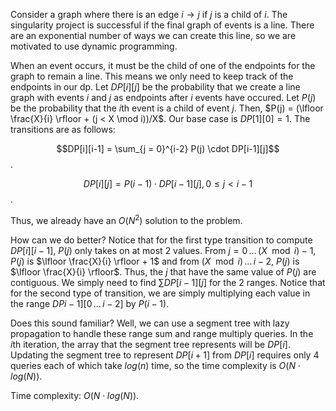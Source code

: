 
Consider a graph where there is an edge $i \rightarrow j$ if $j$ is a child of $i$. The singularity project is successful if the final graph of events is a line. There are an exponential number of ways we can create this line, so we are motivated to use dynamic programming. 



When an event occurs, it must be the child of one of the endpoints for the graph to remain a line. This means we only need to keep track of the endpoints in our dp. Let $DP[i][j]$ be the probability that we create a line graph with events $i$ and $j$ as endpoints after $i$ events have occured. Let $P(j)$ be the probability that the $i$th event is a child of event $j$. Then, $P(j) = (\lfloor \frac{X}{i} \rfloor +  (j < X \mod i))/X$. Our base case is $DP[1][0] = 1$. The transitions are as follows: 

$$DP[i][i-1] = \sum_{j = 0}^{i-2} P(j) \cdot DP[i-1][j]$$. 

$$DP[i][j] = P(i-1) \cdot DP[i-1][j], \, 0 \leq j < i-1$$.

Thus, we already have an $O(N^2)$ solution to the problem. 



How can we do better? Notice that for the first type transition to compute $DP[i][i-1]$, $P(j)$ only takes on at most $2$ values. From $j = 0 \, \dots \, (X \mod i) - 1$, $P(j)$ is $\lfloor \frac{X}{i} \rfloor + 1$ and from $(X \mod i) \, \dots \, i-2$, $P(j)$ is $\lfloor \frac{X}{i} \rfloor$. Thus, the $j$ that have the same value of $P(j)$ are contiguous. We simply need to find $\sum DP[i-1][j]$ for the $2$ ranges. Notice that for the second type of transition, we are simply multiplying each value in the range $DPi-1][0 \, \dots \, i-2]$ by $P(i-1)$. 

Does this sound familiar? Well, we can use a segment tree with lazy propagation to handle these range sum and range multiply queries. In the $i$th iteration, the array that the segment tree represents will be $DP[i]$. Updating the segment tree to represent $DP[i+1]$ from $DP[i]$ requires only $4$ queries each of which take $log(n)$ time, so the time complexity is $O(N \cdot log(N))$.



Time complexity: $O(N \cdot log(N))$.
